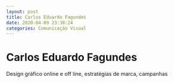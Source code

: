 ```yaml
---
layout: post
title: Carlos Eduardo Fagundes
date: 2020-04-09 23:38:24 
categories: Comunicação Visual
---
```


# Carlos Eduardo Fagundes

Design gráfico online e off line, estratégias de marca, campanhas
